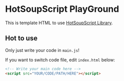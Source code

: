 # HotSoupScript PlayGround
This is template HTML to use [HotSoupScript Library](https://github.com/konbraphat51/HotSoupScript).

## Hot to use
Only just write your code in `main.js`!  
    
If you want to switch code file, edit `index.html` below:  
```html
<!-- Write your main code here -->
<script src="YOUR/CODE/PATH/HERE"></script>
```